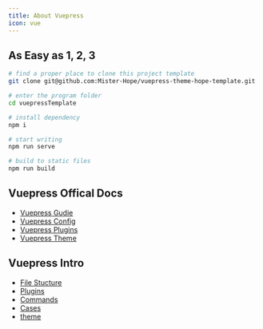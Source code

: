 ```yaml
---
title: About Vuepress
icon: vue
---
```


## As Easy as 1, 2, 3

```bash
# find a proper place to clone this project template
git clone git@github.com:Mister-Hope/vuepress-theme-hope-template.git

# enter the program folder
cd vuepressTemplate

# install dependency
npm i

# start writing
npm run serve

# build to static files
npm run build
```

## Vuepress Offical Docs

- [Vuepress Gudie](https://v1.vuepress.vuejs.org/guide/)
- [Vuepress Config](https://v1.vuepress.vuejs.org/config/)
- [Vuepress Plugins](https://v1.vuepress.vuejs.org/plugin/)
- [Vuepress Theme](https://v1.vuepress.vuejs.org/theme/)

## Vuepress Intro

- [File Stucture](file.md)
- [Plugins](plugin.md)
- [Commands](command.md)
- [Cases](case.md)
- [theme](theme.md)
